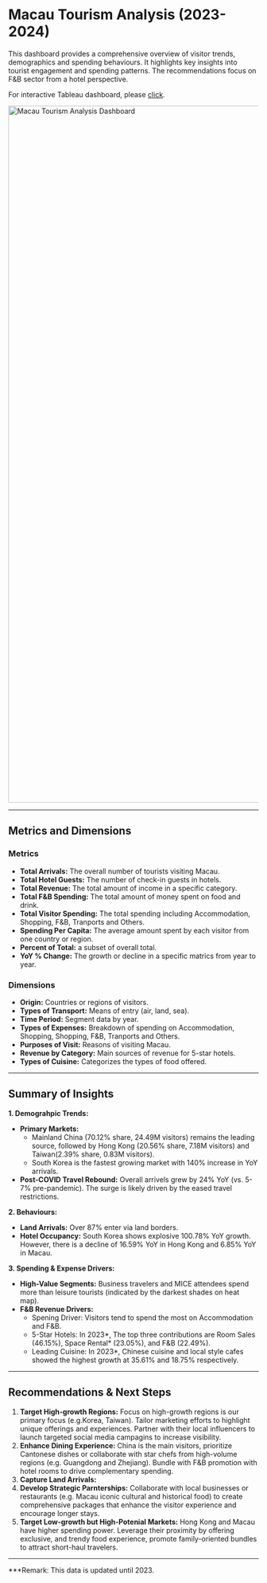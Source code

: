 # Macau Tourism Analysis (2023-2024)

This dashboard provides a comprehensive overview of visitor trends, demographics and spending behaviours. It highlights key insights into tourist engagement and spending patterns. The recommendations focus on F&B sector from a hotel perspective.

For interactive Tableau dashboard, please [click](https://public.tableau.com/views/FBTrend_17471272047420/MacauTourismAnalysisDashboard?:language=en-GB&:sid=&:redirect=auth&:display_count=n&:origin=viz_share_link).

<img width="1399" alt="Macau Tourism Analysis Dashboard" src="https://github.com/user-attachments/assets/bb22019d-5960-499a-bab7-7ce5f70e0218" />


---

## Metrics and Dimensions
### Metrics
- **Total Arrivals:** The overall number of tourists visiting Macau.
- **Total Hotel Guests:** The number of check-in guests in hotels.
- **Total Revenue:** The total amount of income in a specific category.
- **Total F&B Spending:** The total amount of money spent on food and drink.
- **Total Visitor Spending:** The total spending including Accommodation, Shopping, F&B, Tranports and Others.
- **Spending Per Capita:** The average amount spent by each visitor from one country or region.
- **Percent of Total:** a subset of overall total.
- **YoY % Change:** The growth or decline in a specific matrics from year to year.

### Dimensions
- **Origin:** Countries or regions of visitors.
- **Types of Transport:** Means of entry (air, land, sea).
- **Time Period:** Segment data by year.
- **Types of Expenses:** Breakdown of spending on Accommodation, Shopping, Shopping, F&B, Tranports and Others.
- **Purposes of Visit:** Reasons of visiting Macau.
- **Revenue by Category:** Main sources of revenue for 5-star hotels.
- **Types of Cuisine:** Categorizes the types of food offered.

---

## Summary of Insights
**1. Demograhpic Trends:**
- **Primary Markets:**
  - Mainland China (70.12% share, 24.49M visitors) remains the leading source, followed by Hong Kong (20.56% share, 7.18M visitors) and Taiwan(2.39% share, 0.83M visitors).
  - South Korea is the fastest growing market with 140% increase in YoY arrivals. 
- **Post-COVID Travel Rebound:** Overall arrivels grew by 24% YoY (vs. 5-7% pre-pandemic). The surge is likely driven by the eased travel restrictions.

**2. Behaviours:**
- **Land Arrivals:** Over 87% enter via land borders.
- **Hotel Occupancy:** South Korea shows explosive 100.78% YoY growth. However, there is a decline of 16.59% YoY in Hong Kong and 6.85% YoY in Macau.

**3. Spending & Expense Drivers:**
- **High-Value Segments:** Business travelers and MICE attendees spend more than leisure tourists (indicated by the darkest shades on heat map).
- **F&B Revenue Drivers:**
  - Spening Driver: Visitors tend to spend the most on Accommodation and F&B.
  - 5-Star Hotels: In 2023*, The top three contributions are Room Sales (46.15%), Space Rental* (23.05%), and F&B (22.49%).
  - Leading Cuisine: In 2023*, Chinese cuisine and local style cafes showed the highest growth at 35.61% and 18.75% respectively.


---

## Recommendations & Next Steps
1. **Target High-growth Regions:** Focus on high-growth regions is our primary focus (e.g.Korea, Taiwan). Tailor marketing efforts to highlight unique offerings and experiences. Partner with their local influencers to launch targeted social media campagins to increase visibility.
2. **Enhance Dining Experience:** China is the main visitors, prioritize Cantonese dishes or collaborate with star chefs from high-volume regions (e.g. Guangdong and Zhejiang). Bundle with F&B promotion with hotel rooms to drive complementary spending.
3. **Capture Land Arrivals:** 
4. **Develop Strategic Parnterships:** Collaborate with local businesses or restaurants (e.g. Macau iconic cultural and historical food) to create comprehensive packages that enhance the visitor experience and encourage longer stays.
5. **Target Low-growth but High-Potenial Markets:** Hong Kong and Macau have higher spending power. Leverage their proximity by offering exclusive, and trendy food experience, promote family-oriented bundles to attract short-haul travelers.

---
***Remark: This data is updated until 2023.

